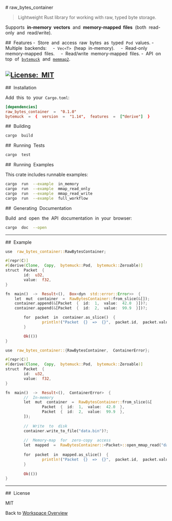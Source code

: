 # raw_bytes_container
> Lightweight Rust library for working with raw, typed byte storage.


Supports  **in-memory  vectors**  and  **memory-mapped  files**  (both  read-only  and  read/write).

##  Features
-  Store  and  access  raw  bytes  as  typed  `Pod`  values.
-  Multiple  backends:
    -  `Vec<T>`  (heap  in-memory).
    -  Read-only  memory-mapped  files.
    -  Read/write  memory-mapped  files.
-  API  on  top  of  [`bytemuck`](https://crates.io/crates/bytemuck)  and  [`memmap2`](https://crates.io/crates/memmap2).



[![License:  MIT](https://img.shields.io/badge/License-MIT-yellow.svg)](https://opensource.org/licenses/MIT)
---

##  Installation

Add  this  to  your  `Cargo.toml`:
```toml
[dependencies]
raw_bytes_container  =  "0.1.0"
bytemuck  =  {  version  =  "1.14",  features  =  ["derive"]  }
```

##  Building

```bash
cargo  build

```

##  Running  Tests

```bash
cargo  test
```

##  Running  Examples

This crate includes runnable examples:

```bash
cargo  run  --example  in_memory
cargo  run  --example  mmap_read_only
cargo  run  --example  mmap_read_write
cargo  run  --example  full_workflow
```

##  Generating  Documentation

Build  and  open  the  API  documentation  in  your  browser:

```bash
cargo  doc  --open
```


---

##  Example

```rust
use  raw_bytes_container::RawBytesContainer;

#[repr(C)]
#[derive(Clone,  Copy,  bytemuck::Pod,  bytemuck::Zeroable)]
struct  Packet  {
        id:  u32,
        value:  f32,
}

fn  main()  ->  Result<(),  Box<dyn  std::error::Error>>  {
	let  mut  container  =  RawBytesContainer::from_slice(&[]);
	container.append(&[Packet  {  id:  1,  value:  42.0  }])?;
	container.append(&[Packet  {  id:  2,  value:  99.9  }])?;

        for  packet  in  container.as_slice()  {
                println!("Packet  {}  =>  {}",  packet.id,  packet.value);
        }

        Ok(())
}
```

```rust
use  raw_bytes_container::{RawBytesContainer,  ContainerError};

#[repr(C)]
#[derive(Clone,  Copy,  bytemuck::Pod,  bytemuck::Zeroable)]
struct  Packet  {
        id:  u32,
        value:  f32,
}

fn  main()  ->  Result<(),  ContainerError>  {
        //  In-memory
        let  mut  container  =  RawBytesContainer::from_slice(&[
                Packet  {  id:  1,  value:  42.0  },
                Packet  {  id:  2,  value:  99.9  },
        ]);
        
        //  Write  to  disk
        container.write_to_file("data.bin")?;
        
        //  Memory-map  for  zero-copy  access
        let  mapped  =  RawBytesContainer::<Packet>::open_mmap_read("data.bin")?;
        
        for  packet  in  mapped.as_slice()  {
                println!("Packet  {}  =>  {}",  packet.id,  packet.value);
        }
        
        Ok(())
}
```

---

##  License

MIT


Back to [Workspace Overview](../README.md)